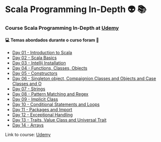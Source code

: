 # Scala Programming In-Depth :alien: :books:
### Course Scala Programming In-Depth at [Udemy](https://www.udemy.com/course/scala-programming/)
#### :computer: Temas abordados durante o curso foram :rocket:
- [Day 01 - Introduction to Scala](https://github.com/romulovieira777/Scala_Programming_in_Depth/tree/main/Day%2001%20-%20Introduction%20to%20Scala)
- [Day 02 - Scala Basics](https://github.com/romulovieira777/Scala_Programming_in_Depth/tree/main/Day%2002%20-%20Scala%20Basics)
- [Day 03 - Intellij Installation](https://github.com/romulovieira777/Scala_Programming_in_Depth/tree/main/Day%2003%20-%20Intellij%20Installation)
- [Day 04 - Functions, Classes, Objects](https://github.com/romulovieira777/Scala_Programming_in_Depth/tree/main/Day%2004%20-%20Functions%2C%20Classes%2C%20Objects)
- [Day 05 - Constructors](https://github.com/romulovieira777/Scala_Programming_in_Depth/tree/main/Day%2005%20-%20Constructors)
- [Day 06 - Singleton object, Compaignion Classes and Objects and Case Classes and O](https://github.com/romulovieira777/Scala_Programming_in_Depth/tree/main/Day%2006%20-%20Singleton%20object%2C%20Compaignion%20Classes%20and%20Objects%20and%20Case%20Classes%20and%20O)
- [Day 07 - Strings](https://github.com/romulovieira777/Scala_Programming_in_Depth/tree/main/Day%2007%20-%20Strings)
- [Day 08 - Pattern Matching and Regex](https://github.com/romulovieira777/Scala_Programming_in_Depth/tree/main/Day%2008%20-%20Pattern%20Matching%20and%20Regex)
- [Day 09 - Implicit Class](https://github.com/romulovieira777/Scala_Programming_in_Depth/tree/main/Day%2009%20-%20Implicit%20Class)
- [Day 10 - Conditional Statements and Loops](https://github.com/romulovieira777/Scala_Programming_in_Depth/tree/main/Day%2010%20-%20Conditional%20Statements%20and%20Loops)
- [Day 11 - Packages and Import](https://github.com/romulovieira777/Scala_Programming_in_Depth/tree/main/Day%2011%20-%20Packages%20and%20Import)
- [Day 12 - Exceptional Handling](https://github.com/romulovieira777/Scala_Programming_in_Depth/tree/main/Day%2012%20-%20Exceptional%20Handling)
- [Day 13 - Traits, Value Class and Universal Trait](https://github.com/romulovieira777/Scala_Programming_in_Depth/tree/main/Day%2013%20-%20Traits%2C%20Value%20Class%20and%20Universal%20Trait)
- [Day 14 - Arrays]()

Link to course: [Udemy](https://www.udemy.com/course/scala-programming/)
